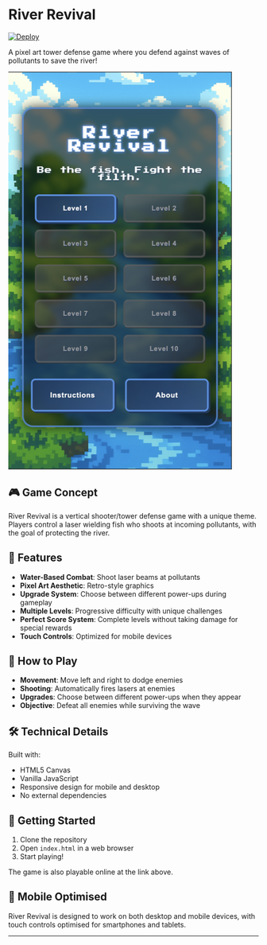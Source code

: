 # River Revival

[![Deploy](https://img.shields.io/badge/Play-Online-blue)](https://miller-william.github.io/lane-defender/)

A pixel art tower defense game where you defend against waves of pollutants to save the river!

![Main Menu](assets/menu.png)

## 🎮 Game Concept

River Revival is a vertical shooter/tower defense game with a unique theme. Players control a laser wielding fish who shoots at incoming pollutants, with the goal of protecting the river.

## 🌊 Features

- **Water-Based Combat**: Shoot laser beams at pollutants
- **Pixel Art Aesthetic**: Retro-style graphics
- **Upgrade System**: Choose between different power-ups during gameplay
- **Multiple Levels**: Progressive difficulty with unique challenges
- **Perfect Score System**: Complete levels without taking damage for special rewards
- **Touch Controls**: Optimized for mobile devices

## 🎯 How to Play

- **Movement**: Move left and right to dodge enemies
- **Shooting**: Automatically fires lasers at enemies
- **Upgrades**: Choose between different power-ups when they appear
- **Objective**: Defeat all enemies while surviving the wave

## 🛠️ Technical Details

Built with:
- HTML5 Canvas
- Vanilla JavaScript
- Responsive design for mobile and desktop
- No external dependencies

## 🚀 Getting Started

1. Clone the repository
2. Open `index.html` in a web browser
3. Start playing!

The game is also playable online at the link above.

## 📱 Mobile Optimised

River Revival is designed to work on both desktop and mobile devices, with touch controls optimised for smartphones and tablets.

---
